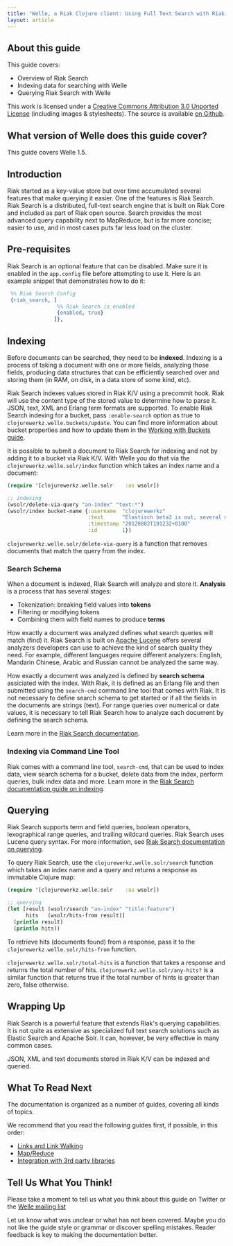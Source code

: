```yaml
---
title: "Welle, a Riak Clojure client: Using Full Text Search with Riak and Welle"
layout: article
---
```


## About this guide

This guide covers:

 * Overview of Riak Search
 * Indexing data for searching with Welle
 * Querying Riak Search with Welle

This work is licensed under a <a rel="license" href="http://creativecommons.org/licenses/by/3.0/">Creative Commons Attribution 3.0 Unported License</a> (including images & stylesheets). The source is available [on Github](https://github.com/clojurewerkz/welle.docs).


## What version of Welle does this guide cover?

This guide covers Welle 1.5.


## Introduction

Riak started as a key-value store but over time accumulated several features that make querying it easier. One of the features is Riak Search.
Riak Search is a distributed, full-text search engine that is built on Riak Core and included as part of Riak open source. Search provides the most
advanced query capability next to MapReduce, but is far more concise; easier to use, and in most cases puts far less load on the cluster.


## Pre-requisites

Riak Search is an optional feature that can be disabled. Make sure it is enabled in the `app.config` file before attempting to use
it. Here is an example snippet that demonstrates how to do it:

``` erlang
 %% Riak Search Config
 {riak_search, [
                %% Riak Search is enabled
                {enabled, true}
               ]},
```


## Indexing

Before documents can be searched, they need to be **indexed**. Indexing is a process of taking a document with one or more fields, analyzing those
fields, producing data structures that can be efficiently searched over and storing them (in RAM, on disk, in a data store of some kind, etc).

Riak Search indexes values stored in Riak K/V using a precommit hook. Riak will use the content type of the stored value to determine
how to parse it. JSON, text, XML and Erlang term formats are supported. To enable Riak Search indexing for a bucket, pass
`:enable-search` option as true to `clojurewerkz.welle.buckets/update`. You can find more information about bucket
properties and how to update them in the [Working with Buckets guide](/articles/buckets.html).

It is possible to submit a document to Riak Search for indexing and not by adding it to a bucket via Riak K/V.
With Welle you do that via the `clojurewerkz.welle.solr/index` function which takes an index name and a document:

``` clojure
(require '[clojurewerkz.welle.solr    :as wsolr])

;; indexing
(wsolr/delete-via-query "an-index" "text:*")
(wsolr/index bucket-name {:username  "clojurewerkz"
                          :text      "Elastisch beta3 is out, several more @elasticsearch features supported github.com/clojurewerkz/elastisch, improved docs http://clojureelasticsearch.info #clojure"
                          :timestamp "20120802T101232+0100"
                          :id        1})
```

`clojurewerkz.welle.solr/delete-via-query` is a function that removes documents that match the query from the index.


### Search Schema

When a document is indexed, Riak Search will analyze and store it. **Analysis** is a process that has several stages:

 * Tokenization: breaking field values into **tokens**
 * Filtering or modifying tokens
 * Combining them with field names to produce **terms**

How exactly a document was analyzed defines what search queries will match (find) it. Riak Search is built on [Apache Lucene](http://lucene.apache.org)
offers several analyzers developers can use to achieve the kind of search quality they need. For example, different languages
require different analyzers: English, Mandarin Chinese, Arabic and Russian cannot be analyzed the same way.

How exactly a document was analyzed is defined by **search schema** assiciated with the index. With Riak, it is defined as an Erlang file and
then submitted using the `search-cmd` command line tool that comes with Riak. It is not necessary to define search schema to get
started or if all the fields in the documents are strings (text). For range queries over numerical or date values, it is
necessary to tell Riak Search how to analyze each document by defining the search schema.

Learn more in the [Riak Search documentation](http://wiki.basho.com/Riak-Search---Schema.html).


### Indexing via Command Line Tool

Riak comes with a command line tool, `search-cmd`, that can be used to index data, view search schema for a bucket, delete data from
the index, perform queries, bulk index data and more. Learn more in the [Riak Search documentation guide on indexing](http://wiki.basho.com/Riak-Search---Indexing.html).


## Querying

Riak Search supports term and field queries, boolean operators, lexographical range queries,
and trailing wildcard queries. Riak Search uses Lucene query syntax. For more information, see [Riak Search documentation on querying](http://wiki.basho.com/Riak-Search---Querying.html).

To query Riak Search, use the `clojurewerkz.welle.solr/search` function which takes an index name and a query and returns
a response as immutable Clojure map:

``` clojure
(require '[clojurewerkz.welle.solr    :as wsolr])

;; querying
(let [result (wsolr/search "an-index" "title:feature")
      hits   (wsolr/hits-from result)]
  (println result)
  (println hits))
```

To retrieve hits (documents found) from a response, pass it to the `clojurewerkz.welle.solr/hits-from` function.

`clojurewerkz.welle.solr/total-hits` is a function that takes a response and returns the total number of hits.
`clojurewerkz.welle.solr/any-hits?` is a similar function that returns true if the total number of hints is greater than zero,
false otherwise.


## Wrapping Up

Riak Search is a powerful feature that extends Riak's querying capabilities. It is not quite as extensive as
specialized full text search solutions such as Elastic Search and Apache Solr. It can, however, be very
effective in many common cases.

JSON, XML and text documents stored in Riak K/V can be indexed and queried.


## What To Read Next

The documentation is organized as a number of guides, covering all kinds of topics.

We recommend that you read the following guides first, if possible, in this order:

 * [Links and Link Walking](/articles/links.html)
 * [Map/Reduce](/articles/mapreduce.html)
 * [Integration with 3rd party libraries](/articles/integration.html)



## Tell Us What You Think!

Please take a moment to tell us what you think about this guide on Twitter or the [Welle mailing list](https://groups.google.com/forum/#!forum/clojure-riak)

Let us know what was unclear or what has not been covered. Maybe you do not like the guide style or grammar or discover spelling mistakes. Reader feedback is key to making the documentation better.
